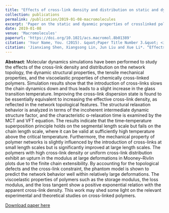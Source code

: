 ```yaml
---
title: "Effects of cross-link density and distribution on static and dynamic properties of chemically cross-linked polymers"
collection: publications
permalink: /publication/2019-01-08-macromolecules
excerpt: 'Paper on the static and dyanmic properties of crosslinked polymers'
date: 2019-01-08
venue: 'Macromolecules'
paperurl: 'https://doi.org/10.1021/acs.macromol.8b01389'
citation: 'Your Name, You. (2015). &quot;Paper Title Number 3.&quot; <i>Journal 1</i>. 1(3).'
citation: 'Jianxiang Shen, Xiangsong Lin, Jun Liu and Xue Li*. “Effects of Cross-Link Density and Distribution on Static and Dynamic Properties of Chemically Cross-Linked Polymers.” Macromolecules 52 (2019): 121–134.'
---
```


**Abstract**: Molecular dynamics simulations have been performed to study the effects of the cross-link density and distribution on the network topology, the dynamic structural properties, the tensile mechanical properties, and the viscoelastic properties of chemically cross-linked polymers. Simulation results show that the introduction of cross-links slows the chain dynamics down and thus leads to a slight increase in the glass transition temperature. Improving the cross-link dispersion state is found to be essentially equivalent to increasing the effective cross-link density, as reflected in the network topological features. The structural relaxation behavior is analyzed in terms of the incoherent intermediate dynamic structure factor, and the characteristic α-relaxation time is examined by the MCT and VFT equation. The results indicate that the time–temperature superposition principle holds on the segmental length scale but fails on the chain length scale, where it can be valid at sufficiently high temperature above the critical temperature. Furthermore, the mechanical property of polymer networks is slightly influenced by the introduction of cross-links at small length scales but is significantly improved at large length scales. The polymers with high cross-link density or uniform cross-link distribution exhibit an upturn in the modulus at large deformations in Mooney–Rivlin plots due to the finite chain extensibility. By accounting for the topological defects and the cross-link constraint, the phantom model is shown to predict the network behavior well within relatively large deformations. The viscoelastic properties of polymers such as the storage modulus, the loss modulus, and the loss tangent show a positive exponential relation with the apparent cross-link density. This work may shed some light on the relevant experimental and theoretical studies on cross-linked polymers.

[Download paper here](https://www.researchgate.net/profile/Jianxiang-Shen/publication/329768698_Effects_of_Cross-Link_Density_and_Distribution_on_Static_and_Dynamic_Properties_of_Chemically_Cross-Linked_Polymers/links/627269202f9ccf58eb2c3064/Effects-of-Cross-Link-Density-and-Distribution-on-Static-and-Dynamic-Properties-of-Chemically-Cross-Linked-Polymers.pdf)
